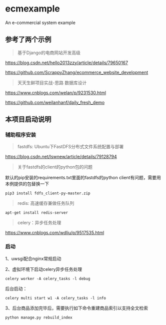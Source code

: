 # ecmexample
An e-commercial system example

## 参考了两个示例

> 基于Django的电商网站开发高级

https://blog.csdn.net/hello2013zzy/article/details/79650167

https://github.com/ScrappyZhang/ecommerce_website_development


> 天天生鲜项目实战-思路 数据库设计

https://www.cnblogs.com/welan/p/9231530.html

https://github.com/weilanhanf/daily_fresh_demo

## 本项目启动说明
### 辅助程序安装

>fastdfs: Ubuntu下FastDFS分布式文件系统配置与部署

https://blog.csdn.net/lswnew/article/details/79128794

> 关于fastdfs的client的python包的问题

默认的pip安装的requirements.txt里面的fastdfs的python client有问题，需要用本例提供的包替换一下

`pip3 install fdfs_client-py-master.zip`



>redis: 高速缓存兼做任务队列

`apt-get install redis-server`

>celery：异步任务处理

https://www.cnblogs.com/wdliu/p/9517535.html



### 启动

1、uwsgi配合nginx常规启动

2、虚拟环境下启动celery异步任务处理

`celery worker -A celery_tasks -l debug`

后台启动：

`celery multi start w1 -A celery_tasks -l info`

3、后台商品添加完毕后，需要执行如下命令重建商品索引以支持全文检索

`python manage.py rebuild_index`


